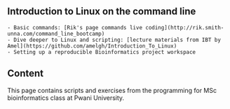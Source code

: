 ## Introduction to Linux on the command line
    - Basic commands: [Rik's page commands live coding](http://rik.smith-unna.com/command_line_bootcamp)
    - Dive deeper to Linux and scripting: [lecture materials from IBT by Amel](https://github.com/amelgh/Introduction_To_Linux)
    - Setting up a reproducible Bioinformatics project workspace
    
## Content
This page contains scripts and exercises from the programming for MSc bioinformatics class at Pwani University. 
